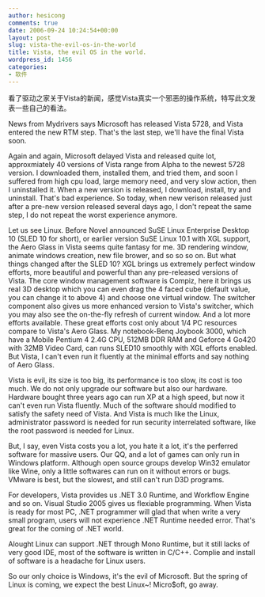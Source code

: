 ```yaml
---
author: hesicong
comments: true
date: 2006-09-24 10:24:54+00:00
layout: post
slug: vista-the-evil-os-in-the-world
title: Vista, the evil OS in the world.
wordpress_id: 1456
categories:
- 软件
---
```


看了驱动之家关于Vista的新闻，感觉Vista真实一个邪恶的操作系统，特写此文发表一些自己的看法。

News from Mydrivers says Microsoft has released Vista 5728, and Vista entered the new RTM step. That's the last step, we'll have the final Vista soon.

Again and again, Microsoft delayed Vista and released quite lot, approxmiately 40 versions of Vista range from Alpha to the newest 5728 version. I downloaded them, installed them, and tried them, and soon I suffered from high cpu load, large memory need, and very slow action, then I uninstalled it. When a new version is released, I download, install, try and uninstall. That's bad experience. So today, when new verison released just after a pre-new version released several days ago, I don't repeat the same step, I do not repeat the worst experience anymore.

Let us see Linux. Before Novel announced SuSE Linux Enterprise Desktop 10 (SLED 10 for short), or earlier version SuSE Linux 10.1 with XGL support, the Aero Glass in Vista seems quite fantasy for me. 3D rendering window, animate windows creation, new file brower, and so so so on.
But what things changed after the SLED 10? XGL brings us extremely perfect window efforts, more beautiful and powerful than any pre-released versions of Vista. The core window management software is Compiz, here it brings us real 3D desktop which you can even drag the 4 faced cube (default value, you can change it to above 4) and choose one virtual window. The switcher component also gives us more enhanced version to Vista's switcher, which you may also see the on-the-fly refresh of current window. And a lot more efforts available. These great efforts cost only about 1/4 PC resources compare to Vista's Aero Glass. My notebook-Benq Joybook 3000, which have a Mobile Pentium 4 2.4G CPU, 512MB DDR RAM and Geforce 4 Go420 with 32MB Video Card, can runs SLED10 smoothly with XGL efforts enabled. But Vista, I can't even run it fluently at the minimal efforts and say nothing of Aero Glass.

Vista is evil, its size is too big, its performance is too slow, its cost is too much. We do not only upgrade our software but also our hardware. Hardware bought three years ago can run XP at a high speed, but now it can't even run Vista fluently. Much of the software should modified to satisfy the safety need of Vista. And Vista is much like the Linux, administrator password is needed for run security interrelated software, like the root password is needed for Linux.

But, I say, even Vista costs you a lot, you hate it a lot, it's the perferred software for massive users. Our QQ, and a lot of games can only run in Windows platform. Although open source groups develop Win32 emulator like Wine, only a little softwares can run on it without errors or bugs. VMware is best, but the slowest, and still can't run D3D programs.

For developers, Vista provides us .NET 3.0 Runtime, and Workflow Engine and so on. Visual Studio 2005 gives us flexiable programming. When Vista is ready for most PC, .NET programmer will glad that when write a very small program, users will not experience .NET Runtime needed error. That's great for the coming of .NET world.

Alought Linux can support .NET through Mono Runtime, but it still lacks of very good IDE, most of the software is written in C/C++. Complie and install of software is a headache for Linux users.

So our only choice is Windows, it's the evil of Microsoft. But the spring of Linux is coming, we expect the best Linux~! Micro$oft, go away.
